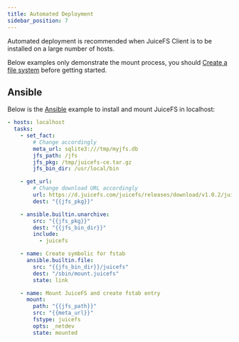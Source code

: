 ```yaml
---
title: Automated Deployment
sidebar_position: 7
---
```


Automated deployment is recommended when JuiceFS Client is to be installed on a large number of hosts.

Below examples only demonstrate the mount process, you should [Create a file system](../getting-started/standalone.md#juicefs-format) before getting started.

## Ansible

Below is the [Ansible](https://ansible.com) example to install and mount JuiceFS in localhost:

```yaml
- hosts: localhost
  tasks:
    - set_fact:
        # Change accordingly
        meta_url: sqlite3:///tmp/myjfs.db
        jfs_path: /jfs
        jfs_pkg: /tmp/juicefs-ce.tar.gz
        jfs_bin_dir: /usr/local/bin

    - get_url:
        # Change download URL accordingly
        url: https://d.juicefs.com/juicefs/releases/download/v1.0.2/juicefs-1.0.2-linux-amd64.tar.gz
        dest: "{{jfs_pkg}}"

    - ansible.builtin.unarchive:
        src: "{{jfs_pkg}}"
        dest: "{{jfs_bin_dir}}"
        include:
          - juicefs

    - name: Create symbolic for fstab
      ansible.builtin.file:
        src: "{{jfs_bin_dir}}/juicefs"
        dest: "/sbin/mount.juicefs"
        state: link

    - name: Mount JuiceFS and create fstab entry
      mount:
        path: "{{jfs_path}}"
        src: "{{meta_url}}"
        fstype: juicefs
        opts: _netdev
        state: mounted
```
